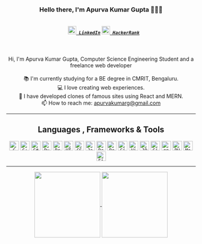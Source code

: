 <h3 align="center">
  Hello there, I'm Apurva Kumar Gupta 👋🚀🚀
</h3>
<h5 align="center">
  <code>
  <a href="https://www.linkedin.com/in/apurva-kumar-gupta-4b640a1b8/" title="LinkedIn Profile"><img width="22" src="https://github.com/zumrudu-anka/zumrudu-anka/blob/master/images/linkedin.svg"> LinkedIn</a></code>
  <code><a href="https://www.hackerrank.com/luciferx07" title="HackerRank Profile"><img width="22" src="https://github.com/zumrudu-anka/zumrudu-anka/blob/master/images/hackerrank.png"> HackerRank</a></code>
</h5>
<br>
<p align="center">
  Hi, I'm Apurva Kumar Gupta, Computer Science Engineering Student and a freelance web developer
  <br>
  <br>
  📚 I'm currently studying for a BE degree in CMRIT, Bengaluru.
  <br>
  💻 I love creating web experiences. 
  <br>
  🔭 I have developed clones of famous sites using React and MERN.
  <br>
  📫 How to reach me: <a href="mailto: apurvakumarg@gmail.com">apurvakumarg@gmail.com</a>
</p>

<hr>

<h2 align="center">Languages , Frameworks & Tools</h2>

<p align="center">
  <code><img title="C" height="25" src="https://github.com/zumrudu-anka/zumrudu-anka/blob/master/images/c.svg"></code>
  <code><img title="C++" height="25" src="https://github.com/zumrudu-anka/zumrudu-anka/blob/master/images/cpp.svg"></code>
  <code><img title="C#" height="25" src="https://github.com/zumrudu-anka/zumrudu-anka/blob/master/images/cSharp.svg"></code>
  <code><img title="Python" height="25" src="https://github.com/zumrudu-anka/zumrudu-anka/blob/master/images/python-original.svg"></code>
  <code><img title="Problem Solving" height="25" src="https://github.com/zumrudu-anka/zumrudu-anka/blob/master/images/problemSolving.png"></code>
  <code><img title="HTML5" height="25" src="https://github.com/zumrudu-anka/zumrudu-anka/blob/master/images/html5.svg"></code>
  <code><img title="CSS" height="25" src="https://github.com/zumrudu-anka/zumrudu-anka/blob/master/images/css.svg"></code>
  <code><img title="Javascript" height="25" src="https://github.com/zumrudu-anka/zumrudu-anka/blob/master/images/javascript.svg"></code>
  <code><img title="React" height="25" src="https://github.com/zumrudu-anka/zumrudu-anka/blob/master/images/react-original.svg"></code>
  <code><img title="Redux" height="25" src="https://github.com/zumrudu-anka/zumrudu-anka/blob/master/images/redux.svg"></code>
  <code><img title="Git" height="25" src="https://github.com/zumrudu-anka/zumrudu-anka/blob/master/images/git-original.svg"></code>
  <code><img title="Visual Studio Code" height="25" src="https://github.com/zumrudu-anka/zumrudu-anka/blob/master/images/vscode.png"></code>
  <code><img title="JQuery" height="25" src="https://github.com/zumrudu-anka/zumrudu-anka/blob/master/images/jquery-original.svg"></code>
  <code><img title="GitHub" height="25" src="https://github.com/zumrudu-anka/zumrudu-anka/blob/master/images/github.svg"></code>
  <code><img title="npm" height="25" src="https://github.com/zumrudu-anka/zumrudu-anka/blob/master/images/npm.svg"></code>
  <code><img title="PHP" height="25" src="https://github.com/zumrudu-anka/zumrudu-anka/blob/master/images/php.svg"></code>
  <code><img title="MongoDB" height="25" src="https://raw.githubusercontent.com/mongodb-js/leaf/master/dist/mongodb-leaf_32x32.png"></code>
  <code><img title="Firebase" height="25" src="https://banner2.cleanpng.com/20180417/pse/kisspng-firebase-cloud-messaging-computer-icons-google-clo-github-5ad5d3ce239cb6.8525231615239628301459.jpg"></code>

</p>

<hr>

<p align=center>
  <a href="https://github-readme-stats.vercel.app/api?username=Luciferx00" title="Go to Source">
    <img height=175 align="center" src="https://github-readme-stats.vercel.app/api?username=Luciferx00&show_icons=true&theme=gotham">
  </a>
  <a href="https://github-readme-stats.vercel.app/api/top-langs/?username=Luciferx00">
  <img height=175 align="center" src="https://github-readme-stats.vercel.app/api/top-langs/?username=Luciferx00&hide=c%23,powershell,java&title_color=2aa889&text_color=99d1ce&icon_color=2bbc8a&bg_color=0c1014&langs_count=8&layout=compact" />
  </a>
</p>

